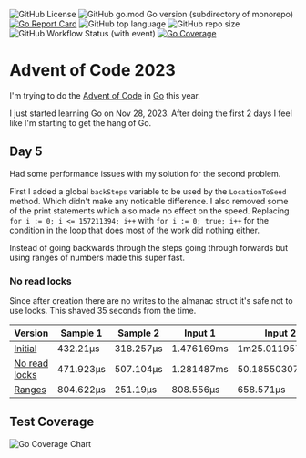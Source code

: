 ![GitHub License](https://img.shields.io/github/license/WadeGulbrandsen/aoc2023?logo=github)
![GitHub go.mod Go version (subdirectory of monorepo)](https://img.shields.io/github/go-mod/go-version/WadeGulbrandsen/aoc2023?logo=go)
[![Go Report Card](https://goreportcard.com/badge/github.com/WadeGulbrandsen/aoc2023)](https://goreportcard.com/report/github.com/WadeGulbrandsen/aoc2023)
![GitHub top language](https://img.shields.io/github/languages/top/WadeGulbrandsen/aoc2023?logo=github)
![GitHub repo size](https://img.shields.io/github/repo-size/WadeGulbrandsen/aoc2023?logo=github)
![GitHub Workflow Status (with event)](https://img.shields.io/github/actions/workflow/status/WadeGulbrandsen/aoc2023/go.yml?logo=github&label=tests)
[![Go Coverage](https://github.com/WadeGulbrandsen/aoc2023/wiki/coverage.svg)](https://raw.githack.com/wiki/WadeGulbrandsen/aoc2023/coverage.html)

# Advent of Code 2023

I'm trying to do the [Advent of Code](https://adventofcode.com/) in [Go](https://go.dev/) this year.

I just started learning Go on Nov 28, 2023. After doing the first 2 days I feel like I'm starting to get the hang of Go.

## Day 5
Had some performance issues with my solution for the second problem.

First I added a global `backSteps` variable to be used by the `LocationToSeed` method. Which didn't make any noticable difference. I also removed some of the print statements which also made no effect on the speed. Replacing `for i := 0; i <= 157211394; i++` with `for i := 0; true; i++` for the condition in the loop that does most of the work did nothing either.

Instead of going backwards through the steps going through forwards but using ranges of numbers made this super fast.

### No read locks
Since after creation there are no writes to the almanac struct it's safe not to use locks. This shaved 35 seconds from the time.

| Version | Sample 1 | Sample 2 | Input 1 | Input 2 |
| ------- | -------- | -------- | ------- | ------- |
| [Initial](https://github.com/WadeGulbrandsen/aoc2023/commit/6d7e10fc3ce737a352be12fcc445bcb1771afc80) | 432.21µs | 318.257µs | 1.476169ms | 1m25.011957731s |
| [No read locks](https://github.com/WadeGulbrandsen/aoc2023/commit/4c8d223ea4c53623d9c27d886fe2eaf41b22685e) | 471.923µs | 507.104µs | 1.281487ms | 50.185503074s |
| [Ranges](https://github.com/WadeGulbrandsen/aoc2023/commit/3db4fcb803c12fb6c59e92d782325f3fb081a1f3) | 804.622µs | 251.19µs | 808.556µs | 658.571µs |

## Test Coverage
![Go Coverage Chart](https://github.com/WadeGulbrandsen/aoc2023/wiki/coverage-chart.svg)